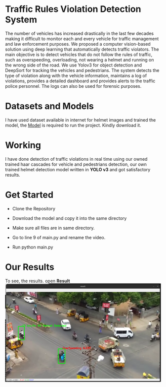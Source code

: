 # Traffic Rules Violation Detection System
The number of vehicles has increased drastically in the last few decades making it difficult to monitor each and every vehicle for traffic management and law enforcement purposes. We proposed a computer vision-based solution using deep learning that automatically detects traffic violators.
The main objective is to detect vehicles that do not follow the rules of traffic, such as overspeeding, overloading, not wearing a helmet and running on the wrong side of the road. We use Yolov3 for object detection and DeepSort for tracking the vehicles and pedestrians. The system detects the type of violation along with the vehicle information, maintains a log of violations, provides a detailed dashboard and provides alerts to the traffic police personnel. The logs can also be used for forensic purposes.

# Datasets and Models
I have used dataset available in internet for helmet images and trained the model, the [Model](https://drive.google.com/file/d/1P1klU95d1ltZq3Wfsu6gU02RIKoy6gre/view) is required to run the project. Kindly download it.

# Working
I have done detection of traffic violations in real time using our owned trained haar cascades for vehicle and pedestrians detection, our own trained helmet detection model written in **YOLO v3** and got satisfactory results.

# Get Started

* Clone the Repository

* Download the model and copy it into the same directory

* Make sure all files are in same directory.

* Go to line 9 of main.py and rename the video.

* Run python main.py

# Our Results
 To see, the results. open **Result** 
![DEMO](https://github.com/yuvaraj3855/Traffic-Rules-Violation-Detection-System/blob/762d1f5297379a4c6df4337161eaa9464da13f33/Result/Screenshot%20from%202022-11-19%2021-37-29.png)
